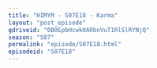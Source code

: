 ```yaml
---
title: "HIMYM - S07E18 - Karma"
layout: "post_episode"
gdriveid: "0B0EpbHcwk0ARbnVuT1RlSlRYNjQ"
season: "S07"
permalink: "episode/S07E18.html"
episodeid: "S07E18"
---
```

